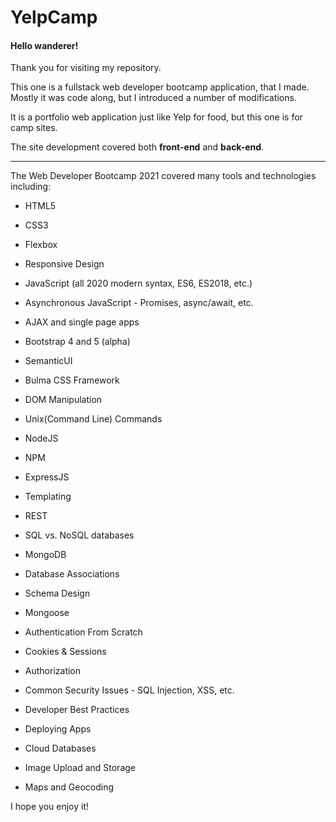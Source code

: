 # YelpCamp
#### Hello wanderer!


Thank you for visiting my repository.


This one is a fullstack web developer bootcamp application, that I made. Mostly it was code along, but I introduced a number of modifications. 


It is a portfolio web application just like Yelp for food, but this one is for camp sites.

The site development covered both **front-end** and **back-end**.

***

The Web Developer Bootcamp 2021 covered many tools and technologies including:

+ HTML5

+ CSS3

+ Flexbox

+ Responsive Design

+ JavaScript (all 2020 modern syntax, ES6, ES2018, etc.)

+ Asynchronous JavaScript - Promises, async/await, etc.

+ AJAX and single page apps

+ Bootstrap 4 and 5 (alpha)

+ SemanticUI

+ Bulma CSS Framework

+ DOM Manipulation

+ Unix(Command Line) Commands

+ NodeJS

+ NPM

+ ExpressJS

+ Templating

+ REST

+ SQL vs. NoSQL databases

+ MongoDB

+ Database Associations

+ Schema Design

+ Mongoose

+ Authentication From Scratch

+ Cookies & Sessions

+ Authorization

+ Common Security Issues - SQL Injection, XSS, etc.

+ Developer Best Practices

+ Deploying Apps

+ Cloud Databases

+ Image Upload and Storage

+ Maps and Geocoding

I hope you enjoy it!
